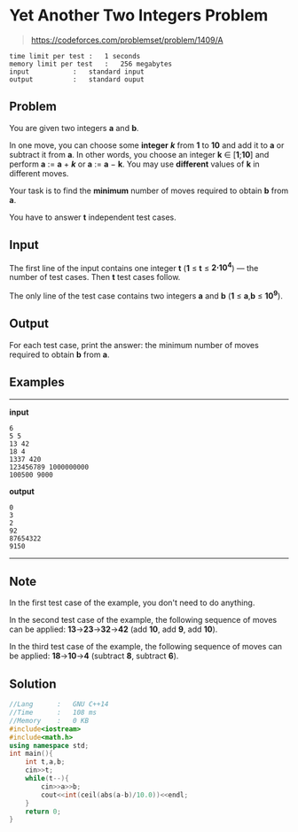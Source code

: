 # Yet Another Two Integers Problem

> https://codeforces.com/problemset/problem/1409/A

```
time limit per test	:	1 seconds
memory limit per test	:	256 megabytes
input			:	standard input
output			:	standard ouput
```

## Problem

You are given two integers **a** and **b**.

In one move, you can choose some **integer** ***k*** from **1** to **10** and add it to **a** or subtract it from **a**. In other words, you choose an integer **k** ∈ [**1**;**10**] and perform **a** := **a** + ***k*** or **a** := **a** − **k**. You may use **different** values of **k** in different moves.

Your task is to find the **minimum** number of moves required to obtain **b** from **a**.

You have to answer **t** independent test cases.

## Input

The first line of the input contains one integer **t** (**1** ≤ **t** ≤ **2⋅10<sup>4</sup>**) — the number of test cases. Then **t** test cases follow.

The only line of the test case contains two integers **a** and **b** (**1** ≤ **a**,**b** ≤ **10<sup>9</sup>**).

## Output

For each test case, print the answer: the minimum number of moves required to obtain **b** from **a**.

## Examples

---
**input**
```
6
5 5
13 42
18 4
1337 420
123456789 1000000000
100500 9000
```
**output**
```
0
3
2
92
87654322
9150
```
---

## Note

In the first test case of the example, you don't need to do anything.

In the second test case of the example, the following sequence of moves can be applied: **13**→**23**→**32**→**42** (add **10**, add **9**, add **10**).

In the third test case of the example, the following sequence of moves can be applied: **18**→**10**→**4** (subtract **8**, subtract **6**).

## Solution

```c++
//Lang		:	GNU C++14
//Time		:	108 ms
//Memory	:	0 KB
#include<iostream>
#include<math.h>
using namespace std;
int main(){
	int t,a,b;
	cin>>t;
	while(t--){
		cin>>a>>b;
		cout<<int(ceil(abs(a-b)/10.0))<<endl;
	}
	return 0;
}
```
